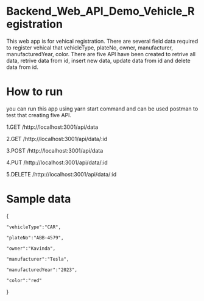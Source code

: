 # Backend_Web_API_Demo_Vehicle_Registration
This web app is for vehical registration. There are several field data required to register vehical that vehicleType, plateNo, owner, manufacturer, manufacturedYear, color. There are five API have been created to retrive all data, retrive data from id, insert new data, update data from id and delete data from id. 

# How to run
you can run this app using yarn start command and can be used postman to test that creating five API.

1.GET /http://localhost:3001/api/data

2.GET /http://localhost:3001/api/data/:id

3.POST /http://localhost:3001/api/data

4.PUT /http://localhost:3001/api/data/:id

5.DELETE /http://localhost:3001/api/data/:id

# Sample data
{

    "vehicleType":"CAR",
    
    "plateNo":"ABB-4579",
    
    "owner":"Kavinda",
    
    "manufacturer":"Tesla",
    
    "manufacturedYear":"2023",
    
    "color":"red"
   
}


